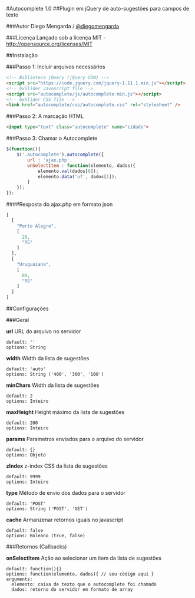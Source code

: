 #Autocomplete 1.0
##Plugin em jQuery de auto-sugestões para campos de texto



###Autor
Diego Mengarda / <a href="http://www.twitter.com/diegomengarda">@diegomengarda</a>

###Licença
Lançado sob a licença MIT - http://opensource.org/licenses/MIT

##Instalação

###Passo 1: Incluir arquivos necessários

```html
<!-- Biblioteca jQuery (jQuery CDN) -->
<script src="https://code.jquery.com/jquery-1.11.1.min.js"></script>
<!-- bxSlider Javascript file -->
<script src="autocomplete/js/autocomplete-min.js"></script>
<!-- bxSlider CSS file -->
<link href="autocomplete/css/autocomplete.css" rel="stylesheet" />
```

###Passo 2: A marcação HTML

```html
<input type="text" class="autocomplete" name="cidade">
```

###Passo 3: Chamar o Autocomplete

```javascript
$(function(){
	$('.autocomplete').autocomplete({		
		url : 'ajax.php',
		onSelectItem : function(elemento, dados){
		  	elemento.val(dados[0]);
			elemento.data('uf', dados[1]);
		}		
	});
});
```

####Resposta do ajax.php em formato json

```javascript
[
  [
    "Porto Alegre",
    [
      20,
      "RS"
    ]
  ],
  [
    "Uruguaiana",
    [
      89,
      "RS"
    ]
  ]
]
```

##Configurações

###Geral

**url**
URL do arquivo no servidor
```
default: ''
options: String 
```

**width**
Width da lista de sugestões
```
default: 'auto'
options: String ('400', '300', '100')
```

**minChars**
Width da lista de sugestões
```
default: 2
options: Inteiro
```

**maxHeight**
Height máximo da lista de sugestões
```
default: 200
options: Inteiro
```

**params**
Parametros enviados para o arquivo do servidor
```
default: {}
options: Objeto
```

**zIndex**
z-index CSS da lista de sugestões
```
default: 9999
options: Inteiro
```

**type**
Método de envio dos dados para o servidor
```
default: 'POST'
options: String ('POST', 'GET')
```

**cache**
Armanzenar retornos iguais no javascript
```
default: false
options: Boleano (true, false)
```

###Retornos (Callbacks)

**onSelectItem**
Ação ao selecionar um ítem da lista de sugestões
```
default: function(){}
options: function(elemento, dados){ // seu código aqui }
arguments:
  elemento: caixa de texto que o autocomplete foi chamado
  dados: retorno do servidor em formato de array
```
